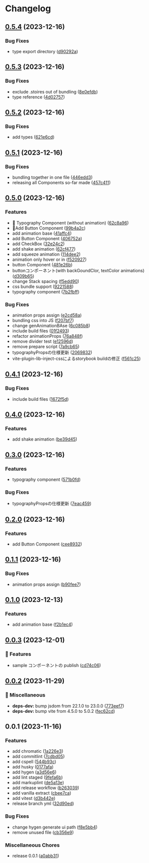 # Changelog

## [0.5.4](https://github.com/tosaken1116/Plesiosaurus/compare/v0.5.3...v0.5.4) (2023-12-16)


### Bug Fixes

* type export directory ([d90292a](https://github.com/tosaken1116/Plesiosaurus/commit/d90292a99f2432c40fbfc3e98c1638f9eef23754))

## [0.5.3](https://github.com/tosaken1116/Plesiosaurus/compare/v0.5.2...v0.5.3) (2023-12-16)


### Bug Fixes

* exclude .stoires out of bundling ([8e0efdb](https://github.com/tosaken1116/Plesiosaurus/commit/8e0efdb0af725007186fd82f0fc9a1b5ccd20f79))
* type reference ([4d02757](https://github.com/tosaken1116/Plesiosaurus/commit/4d02757b0c871090126d8ca877c397c5e6e136c3))

## [0.5.2](https://github.com/tosaken1116/Plesiosaurus/compare/v0.5.1...v0.5.2) (2023-12-16)


### Bug Fixes

* add types ([621e6cd](https://github.com/tosaken1116/Plesiosaurus/commit/621e6cd499b97915de09754fd7b7261413c37df8))

## [0.5.1](https://github.com/tosaken1116/Plesiosaurus/compare/v0.5.0...v0.5.1) (2023-12-16)


### Bug Fixes

* bundling together in one file ([446edd3](https://github.com/tosaken1116/Plesiosaurus/commit/446edd34379c8cfead44b20bcaf198ffa2064f10))
* releasing all Components so-far made ([457c411](https://github.com/tosaken1116/Plesiosaurus/commit/457c411b2dd2b459a6668bbcfd9b41474beb6b25))

## [0.5.0](https://github.com/tosaken1116/Plesiosaurus/compare/v0.4.1...v0.5.0) (2023-12-16)


### Features

* 🌟 Typography Component (without animation) ([62c8a96](https://github.com/tosaken1116/Plesiosaurus/commit/62c8a96dc57fd5a8af664d41a886d415ef540193))
* 🌟Add Button Component ([99b4a2c](https://github.com/tosaken1116/Plesiosaurus/commit/99b4a2c3029065ddba7ecf506c28e9bdd706439e))
* add animation base ([41affc4](https://github.com/tosaken1116/Plesiosaurus/commit/41affc45bc14fc00d354eb73fa0babfcf445087d))
* add Button Component ([406752a](https://github.com/tosaken1116/Plesiosaurus/commit/406752a289f0492903053e8bf01626181e4f6536))
* add CheckBox ([32e24c2](https://github.com/tosaken1116/Plesiosaurus/commit/32e24c21640c4f67618f50c444c5052706c43a9f))
* add shake animation ([62cf477](https://github.com/tosaken1116/Plesiosaurus/commit/62cf47779bf270688aa3131c8e24f76ad13cb6fc))
* add squeeze animation ([114dee2](https://github.com/tosaken1116/Plesiosaurus/commit/114dee24cf8840a1d81fad7587d1e26aba4dff1f))
* animation only hover or  in ([f520927](https://github.com/tosaken1116/Plesiosaurus/commit/f5209276f891f1089cb7ead94967f1edddc02f6e))
* button Component ([481e26b](https://github.com/tosaken1116/Plesiosaurus/commit/481e26b47a9e4e1abaeca0bf36a8a53cd01829cd))
* buttonコンポーネント(with backGoundClor, textColor animations) ([d309b65](https://github.com/tosaken1116/Plesiosaurus/commit/d309b659e994f0f006cd0e8890b9575255018510))
* change Stack spacing ([f5edd90](https://github.com/tosaken1116/Plesiosaurus/commit/f5edd9060606a134fb5631250be26a997c840f55))
* css bundle support ([9221588](https://github.com/tosaken1116/Plesiosaurus/commit/9221588c937e1c461aa7bbdd89ce5ee6fed56f2a))
* typography component ([7b2fbff](https://github.com/tosaken1116/Plesiosaurus/commit/7b2fbffdd0bc5e4efb164f242636b46859e6fccb))


### Bug Fixes

* animation props assign ([e2cd58a](https://github.com/tosaken1116/Plesiosaurus/commit/e2cd58ac604f5508af6284f01c41191e6a470790))
* bundling css into JS ([f207bf7](https://github.com/tosaken1116/Plesiosaurus/commit/f207bf723edd48c6c6405b54a5c43d3917144010))
* change genAnimationBAse ([6c085b8](https://github.com/tosaken1116/Plesiosaurus/commit/6c085b8de3ebd0d5619fb5f6b97887eac299ff2f))
* include build files ([01f2493](https://github.com/tosaken1116/Plesiosaurus/commit/01f24932cca8cb89baf3a777298d9f145ef353e6))
* refactor animationProps ([76a848f](https://github.com/tosaken1116/Plesiosaurus/commit/76a848f574b1e0476e7795e3f1739036c7416dd4))
* remove divider test ([e12596d](https://github.com/tosaken1116/Plesiosaurus/commit/e12596d4af4ee1984dad2ea2beee812f488551aa))
* remove prepare script ([7a9cb65](https://github.com/tosaken1116/Plesiosaurus/commit/7a9cb65f3e2ffe11f46451573560770eb8de3050))
* typographyPropsの仕様更新 ([2069832](https://github.com/tosaken1116/Plesiosaurus/commit/206983275241f43bb93b2cd21382fff639239343))
* vite-plugin-lib-inject-cssによるstorybook buildの修正 ([f561c25](https://github.com/tosaken1116/Plesiosaurus/commit/f561c259d5c2380a551bcb50174109ffd287c882))

## [0.4.1](https://github.com/tosaken1116/Plesiosaurus/compare/v0.4.0...v0.4.1) (2023-12-16)


### Bug Fixes

* include build files ([1672f5d](https://github.com/tosaken1116/Plesiosaurus/commit/1672f5dfc5d327537a898564d94c38eeb0c1020d))

## [0.4.0](https://github.com/tosaken1116/Plesiosaurus/compare/v0.3.0...v0.4.0) (2023-12-16)


### Features

* add shake animation ([be39d45](https://github.com/tosaken1116/Plesiosaurus/commit/be39d45db38b8556b44d13f87876ba4968b0aa6d))

## [0.3.0](https://github.com/tosaken1116/Plesiosaurus/compare/v0.2.0...v0.3.0) (2023-12-16)


### Features

* typography component ([571b0fd](https://github.com/tosaken1116/Plesiosaurus/commit/571b0fd8cb8f29af74297f4759afeb0ea7416139))


### Bug Fixes

* typographyPropsの仕様更新 ([7eac459](https://github.com/tosaken1116/Plesiosaurus/commit/7eac459477638f3a8a80ac7811ba4ac9e379b15f))

## [0.2.0](https://github.com/tosaken1116/Plesiosaurus/compare/v0.1.1...v0.2.0) (2023-12-16)


### Features

* add Button Component ([cee8932](https://github.com/tosaken1116/Plesiosaurus/commit/cee8932c380f4a3319b00ab5e9a7220bae090748))

## [0.1.1](https://github.com/tosaken1116/Plesiosaurus/compare/v0.1.0...v0.1.1) (2023-12-16)

### Bug Fixes

- animation props assign ([b90fee7](https://github.com/tosaken1116/Plesiosaurus/commit/b90fee71fadfc150d471227d23b0059a53bc2ad1))

## [0.1.0](https://github.com/tosaken1116/Plesiosaurus/compare/v0.0.3...v0.1.0) (2023-12-13)

### Features

- add animation base ([f2b1ec4](https://github.com/tosaken1116/Plesiosaurus/commit/f2b1ec4bdcf853ec56c6cd6900cd0009b817fc62))

## [0.0.3](https://github.com/tosaken1116/Plesiosaurus/compare/v0.0.2...v0.0.3) (2023-12-01)

### 🌈 Features

- sample コンポーネントの publish ([cd74c06](https://github.com/tosaken1116/Plesiosaurus/commit/cd74c06b8652c54d0e033b59760a3687e7af2fc6))

## [0.0.2](https://github.com/tosaken1116/Plesiosaurus/compare/v0.0.1...v0.0.2) (2023-11-29)

### 📝 Miscellaneous

- **deps-dev:** bump jsdom from 22.1.0 to 23.0.0 ([773eef7](https://github.com/tosaken1116/Plesiosaurus/commit/773eef7318dbf67d96cb2bbf6ecc6e966788de52))
- **deps-dev:** bump vite from 4.5.0 to 5.0.2 ([fec62cd](https://github.com/tosaken1116/Plesiosaurus/commit/fec62cd4265c6c3cfe499923ceb91d3f936ba944))

## 0.0.1 (2023-11-16)

### Features

- add chromatic ([1a226e3](https://github.com/tosaken1116/Plesiosaurus/commit/1a226e344cb25c94dde54258bffe17e8630cb526))
- add commitlint ([7cdbd05](https://github.com/tosaken1116/Plesiosaurus/commit/7cdbd0508da39d4ec6a6d979d8304f5572a6fc57))
- add cspell ([544b93c](https://github.com/tosaken1116/Plesiosaurus/commit/544b93c31fa9adccd39d1ebee0c4ab9e12dace1d))
- add husky ([0177afa](https://github.com/tosaken1116/Plesiosaurus/commit/0177afa74e72aaccf87f43080afd0be34a6431f2))
- add hygen ([a3d56e6](https://github.com/tosaken1116/Plesiosaurus/commit/a3d56e64759b84e527096d98a5318a781a8fd1c4))
- add lint staged ([9fefa6b](https://github.com/tosaken1116/Plesiosaurus/commit/9fefa6b896b5f6e8f46df2810099d1eca160d8bb))
- add markuplint ([de5a13e](https://github.com/tosaken1116/Plesiosaurus/commit/de5a13ea57e961d4d14a130a484f24089d8f1e94))
- add release workflow ([b263039](https://github.com/tosaken1116/Plesiosaurus/commit/b263039a4e11190841918d2ffd2e31a121259772))
- add vanilla extract ([cbee7ca](https://github.com/tosaken1116/Plesiosaurus/commit/cbee7ca0e8fbcd8bd67e4581ae8f304de91f22cc))
- add vitest ([d3b442e](https://github.com/tosaken1116/Plesiosaurus/commit/d3b442effc3e22f86f2bf48acbdb1baaaeb37d0a))
- release branch yml ([32d90ed](https://github.com/tosaken1116/Plesiosaurus/commit/32d90ed314c1797bf45dee7e8f17068b7377e0cc))

### Bug Fixes

- change hygen generate ui path ([f8e5bb4](https://github.com/tosaken1116/Plesiosaurus/commit/f8e5bb47757fbcbbc037f8a11e234e859516c723))
- remove unused file ([cb356e9](https://github.com/tosaken1116/Plesiosaurus/commit/cb356e94349bb227db8a5c6ff01e57f6d964987b))

### Miscellaneous Chores

- release 0.0.1 ([a0abb31](https://github.com/tosaken1116/Plesiosaurus/commit/a0abb31e1644e3e1d943b6c2cec8d0080effbf47))
